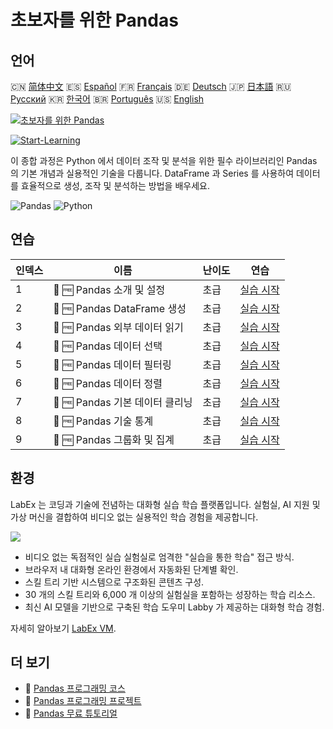 # 초보자를 위한 Pandas

## 언어

🇨🇳 [简体中文](README_zh.md) 🇪🇸 [Español](README_es.md) 🇫🇷 [Français](README_fr.md) 🇩🇪 [Deutsch](README_de.md) 🇯🇵 [日本語](README_ja.md) 🇷🇺 [Русский](README_ru.md) 🇰🇷 [한국어](README_ko.md) 🇧🇷 [Português](README_pt.md) 🇺🇸 [English](README.md) 

[![초보자를 위한 Pandas](https://cover-creator.labex.io/pandas-for-beginners.png?lang=ko)](https://labex.io/ko/courses/pandas-for-beginners)

[![Start-Learning](https://img.shields.io/badge/Start-Learning-whitesmoke?style=for-the-badge)](https://labex.io/ko/courses/pandas-for-beginners)

이 종합 과정은 Python 에서 데이터 조작 및 분석을 위한 필수 라이브러리인 Pandas 의 기본 개념과 실용적인 기술을 다룹니다. DataFrame 과 Series 를 사용하여 데이터를 효율적으로 생성, 조작 및 분석하는 방법을 배우세요.

![Pandas](https://img.shields.io/badge/Pandas-whitesmoke?style=for-the-badge&logo=pandas)
![Python](https://img.shields.io/badge/Python-whitesmoke?style=for-the-badge&logo=python)


## 연습

|   인덱스 | 이름                            | 난이도   | 연습                                                                                                                |
|----------|---------------------------------|----------|---------------------------------------------------------------------------------------------------------------------|
|        1 | 📖 🆓 Pandas 소개 및 설정       | 초급     | <a target='_blank' href='https://labex.io/ko/tutorials/pandas-pandas-introduction-and-setup-596395'>실습 시작</a>   |
|        2 | 📖 🆓 Pandas DataFrame 생성     | 초급     | <a target='_blank' href='https://labex.io/ko/tutorials/pandas-pandas-creating-dataframes-596391'>실습 시작</a>      |
|        3 | 📖 🆓 Pandas 외부 데이터 읽기   | 초급     | <a target='_blank' href='https://labex.io/ko/tutorials/pandas-pandas-reading-external-data-596396'>실습 시작</a>    |
|        4 | 📖 🆓 Pandas 데이터 선택        | 초급     | <a target='_blank' href='https://labex.io/ko/tutorials/pandas-pandas-selecting-data-596397'>실습 시작</a>           |
|        5 | 📖 🆓 Pandas 데이터 필터링      | 초급     | <a target='_blank' href='https://labex.io/ko/tutorials/pandas-pandas-filtering-data-596393'>실습 시작</a>           |
|        6 | 📖 🆓 Pandas 데이터 정렬        | 초급     | <a target='_blank' href='https://labex.io/ko/tutorials/pandas-pandas-sorting-data-596398'>실습 시작</a>             |
|        7 | 📖 🆓 Pandas 기본 데이터 클리닝 | 초급     | <a target='_blank' href='https://labex.io/ko/tutorials/pandas-pandas-basic-data-cleaning-596390'>실습 시작</a>      |
|        8 | 📖 🆓 Pandas 기술 통계          | 초급     | <a target='_blank' href='https://labex.io/ko/tutorials/pandas-pandas-descriptive-statistics-596392'>실습 시작</a>   |
|        9 | 📖 🆓 Pandas 그룹화 및 집계     | 초급     | <a target='_blank' href='https://labex.io/ko/tutorials/pandas-pandas-grouping-and-aggregating-596394'>실습 시작</a> |

## 환경

LabEx 는 코딩과 기술에 전념하는 대화형 실습 학습 플랫폼입니다. 실험실, AI 지원 및 가상 머신을 결합하여 비디오 없는 실용적인 학습 경험을 제공합니다.

![](https://tutorial-screenshot.getvm.io/images/vm-1725247253.png)

- 비디오 없는 독점적인 실습 실험실로 엄격한 "실습을 통한 학습" 접근 방식.
- 브라우저 내 대화형 온라인 환경에서 자동화된 단계별 확인.
- 스킬 트리 기반 시스템으로 구조화된 콘텐츠 구성.
- 30 개의 스킬 트리와 6,000 개 이상의 실험실을 포함하는 성장하는 학습 리소스.
- 최신 AI 모델을 기반으로 구축된 학습 도우미 Labby 가 제공하는 대화형 학습 경험.

자세히 알아보기 [LabEx VM](https://support.labex.io/using-labex/virtual-machine).

## 더 보기

- 🔗 [Pandas 프로그래밍 코스](https://github.com/labex-labs/awesome-programming-courses)
- 🔗 [Pandas 프로그래밍 프로젝트](https://github.com/labex-labs/awesome-programming-projects)
- 🔗 [Pandas 무료 튜토리얼](https://github.com/labex-labs/pandas-free-tutorials)


